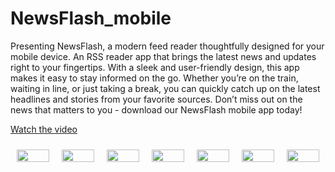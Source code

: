 # NewsFlash_mobile
Presenting NewsFlash, a modern feed reader thoughtfully designed for your mobile device. An RSS reader app that brings the latest news and updates right to your fingertips. With a sleek and user-friendly design, this app makes it easy to stay informed on the go. Whether you’re on the train, waiting in line, or just taking a break, you can quickly catch up on the latest headlines and stories from your favorite sources. Don’t miss out on the news that matters to you - download our NewsFlash mobile app today!

[Watch the video](https://youtu.be/SnJ80G8bOps)

<div style="display: flex; flex-wrap: wrap;">
  <div style="flex: 1; margin: 10px;">
    <img src="https://github.com/shariandabre/NewsFlash_mobile/assets/94830605/987f5ea3-dc22-47aa-939a-53b4aa282de6" width="100%">
  </div>
  <div style="flex: 1; margin: 10px;">
    <img src="https://github.com/shariandabre/NewsFlash_mobile/assets/94830605/cd2d2b7e-a11c-44c3-80fd-14f6e95bb1c7" width="100%">
  </div>
  <div style="flex: 1; margin: 10px;">
    <img src="https://github.com/shariandabre/NewsFlash_mobile/assets/94830605/213b344f-14cc-4bb6-83a3-44de8e522c81" width="100%">
  </div>
  <div style="flex: 1; margin: 10px;">
    <img src="https://github.com/shariandabre/NewsFlash_mobile/assets/94830605/80f738c2-63f5-47f1-84f9-e5ae05a70d52" width="100%">
  </div>
  <div style="flex: 1; margin: 10px;">
    <img src="https://github.com/shariandabre/NewsFlash_mobile/assets/94830605/c7a0dd22-883f-42aa-8cd5-96ba3134f678" width="100%">
  </div>
  <div style="flex: 1; margin: 10px;">
    <img src="https://github.com/shariandabre/NewsFlash_mobile/assets/94830605/9d7388a8-23fc-4bb0-bcf5-85f4d6232cdd" width="100%">
  </div>
  <div style="flex: 1; margin: 10px;">
    <img src="https://github.com/shariandabre/NewsFlash_mobile/assets/94830605/bf108a76-797b-4eed-9ff0-2abfb9de2016" width="100%">
  </div>
</div>
